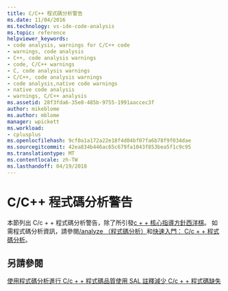 ```yaml
---
title: C/C++ 程式碼分析警告
ms.date: 11/04/2016
ms.technology: vs-ide-code-analysis
ms.topic: reference
helpviewer_keywords:
- code analysis, warnings for C/C++ code
- warnings, code analysis
- C++, code analysis warnings
- code, C/C++ warnings
- C, code analysis warnings
- C/C++, code analysis warnings
- code analysis,native code warnings
- native code analysis
- warnings, C/C++ analysis
ms.assetid: 28f3fda6-35e8-485b-9755-1991aaccec3f
author: mikeblome
ms.author: mblome
manager: wpickett
ms.workload:
- cplusplus
ms.openlocfilehash: 9cf0a1a172a22e18f4d04bf07fa6b78f9f034dae
ms.sourcegitcommit: 42ea834b446ac65c679fa1043f853bea5f1c9c95
ms.translationtype: MT
ms.contentlocale: zh-TW
ms.lasthandoff: 04/19/2018
---
```

# <a name="code-analysis-for-cc-warnings"></a>C/C++ 程式碼分析警告
本節列出 C/c + + 程式碼分析警告，除了所引發[c + + 核心指導方針西洋棋](code-analysis-for-cpp-corecheck.md)。 如需程式碼分析資訊，請參閱[/analyze （程式碼分析）](/cpp/build/reference/analyze-code-analysis)和[快速入門： C/c + + 程式碼分析](../code-quality/quick-start-code-analysis-for-c-cpp.md)。

## <a name="see-also"></a>另請參閱
 [使用程式碼分析進行 C/c + + 程式碼品質](../code-quality/analyzing-c-cpp-code-quality-by-using-code-analysis.md)[使用 SAL 註釋減少 C/c + + 程式碼缺失](../code-quality/using-sal-annotations-to-reduce-c-cpp-code-defects.md)